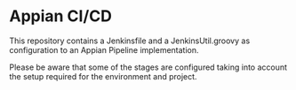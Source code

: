 # Appian CI/CD

This repository contains a Jenkinsfile and a JenkinsUtil.groovy as configuration to an Appian Pipeline implementation.

Please be aware that some of the stages are configured taking into account the setup required for the environment and project.

